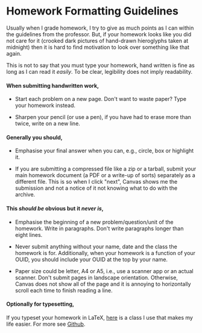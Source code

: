 # Homework Formatting Guidelines

Usually when I grade homework, I try to give as much points as I can
within the guidelines from the professor. But, if your homework looks
like you did not care for it (crooked dark pictures of hand-drawn
hieroglyphs taken at midnight) then it is hard to find motivation to
look over something like that again.

This is not to say that you must type your homework, hand written is
fine as long as I can read it _easily_. To be clear, legibility does
not imply readability.

#### When submitting handwritten work,

- Start each problem on a new page. Don't want to waste paper? Type
  your homework instead.

- Sharpen your pencil (or use a pen), if you have had to erase more
  than twice, write on a new line.

#### Generally you should,

- Emphasise your final answer when you can, e.g., circle, box or
  highlight it.

- If you are submitting a compressed file like a zip or a tarball,
  submit your main homework document (a PDF or a write-up of sorts)
  separately as a different file. This is so when I click "next",
  Canvas shows me the submission and not a notice of it not knowing
  what to do with the archive.

#### This *should be* obvious but it *never is*,

- Emphasise the beginning of a new problem/question/unit of the
  homework. Write in paragraphs. Don't write paragraphs longer than
  eight lines.

- Never submit anything without your name, date and the class the
  homework is for. Additionally, when your homework is a function of
  your OUID, you should include your OUID at the top by your name.
  
- Paper size could be letter, A4 or A5, i.e., use a scanner app or an
  actual scanner. Don't submit pages in landscape orientation.
  Otherwise, Canvas does not show all of the page and it is annoying
  to horizontally scroll each time to finish reading a line.

#### Optionally for typesetting,

If you typeset your homework in LaTeX, [here][overleaf] is a class I
use that makes my life easier. For more see [Github][github].

[overleaf]: https://www.overleaf.com/latex/templates/overleaf-homework-template/tjpxvcfnrqpd
[github]: https://github.com/simurgh9/hw
